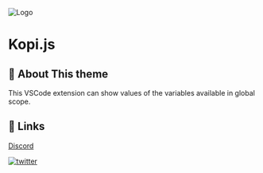 ![Logo](https://i.postimg.cc/9FkYC7Wn/0aa49da48d833104e1033946da1cba4d.png)
# Kopi.js
  
## 🚀 About This theme

This VSCode extension can show values of the variables available in global scope.
## 🔗 Links
[Discord](https://discord.gg/RwZ3BWgsGz)

[![twitter](https://img.shields.io/badge/twitter-1DA1F2?style=for-the-badge&logo=twitter&logoColor=white)](https://twitter.com/RuizSantaclara)

  